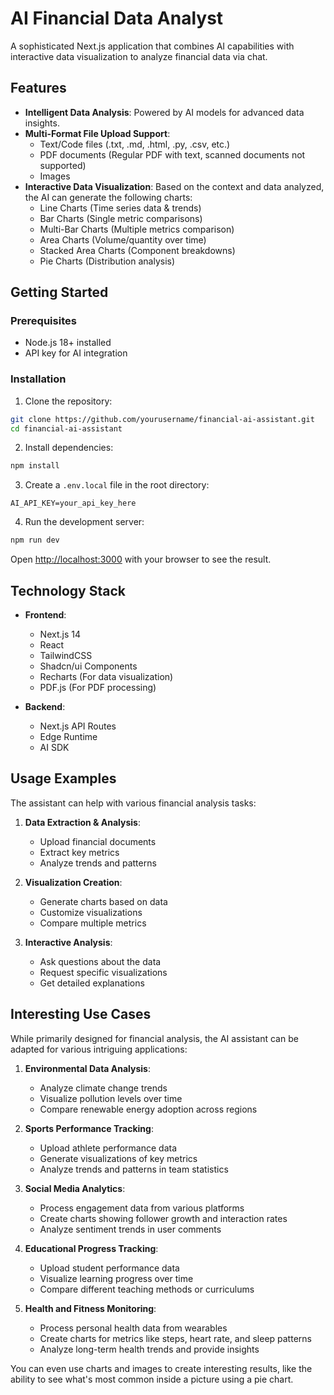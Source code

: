 # AI Financial Data Analyst

A sophisticated Next.js application that combines AI capabilities with interactive data visualization to analyze financial data via chat.

## Features

- **Intelligent Data Analysis**: Powered by AI models for advanced data insights.
- **Multi-Format File Upload Support**:
  - Text/Code files (.txt, .md, .html, .py, .csv, etc.)
  - PDF documents (Regular PDF with text, scanned documents not supported)
  - Images
- **Interactive Data Visualization**: Based on the context and data analyzed, the AI can generate the following charts:
  - Line Charts (Time series data & trends)
  - Bar Charts (Single metric comparisons)
  - Multi-Bar Charts (Multiple metrics comparison)
  - Area Charts (Volume/quantity over time)
  - Stacked Area Charts (Component breakdowns)
  - Pie Charts (Distribution analysis)

## Getting Started

### Prerequisites

- Node.js 18+ installed
- API key for AI integration

### Installation

1. Clone the repository:

```bash
git clone https://github.com/yourusername/financial-ai-assistant.git
cd financial-ai-assistant
```

2. Install dependencies:

```bash
npm install
```

3. Create a `.env.local` file in the root directory:

```env
AI_API_KEY=your_api_key_here
```

4. Run the development server:

```bash
npm run dev
```

Open [http://localhost:3000](http://localhost:3000) with your browser to see the result.

## Technology Stack

- **Frontend**:

  - Next.js 14
  - React
  - TailwindCSS
  - Shadcn/ui Components
  - Recharts (For data visualization)
  - PDF.js (For PDF processing)

- **Backend**:
  - Next.js API Routes
  - Edge Runtime
  - AI SDK

## Usage Examples

The assistant can help with various financial analysis tasks:

1. **Data Extraction & Analysis**:

   - Upload financial documents
   - Extract key metrics
   - Analyze trends and patterns

2. **Visualization Creation**:

   - Generate charts based on data
   - Customize visualizations
   - Compare multiple metrics

3. **Interactive Analysis**:
   - Ask questions about the data
   - Request specific visualizations
   - Get detailed explanations

## Interesting Use Cases

While primarily designed for financial analysis, the AI assistant can be adapted for various intriguing applications:

1. **Environmental Data Analysis**:

   - Analyze climate change trends
   - Visualize pollution levels over time
   - Compare renewable energy adoption across regions

2. **Sports Performance Tracking**:

   - Upload athlete performance data
   - Generate visualizations of key metrics
   - Analyze trends and patterns in team statistics

3. **Social Media Analytics**:

   - Process engagement data from various platforms
   - Create charts showing follower growth and interaction rates
   - Analyze sentiment trends in user comments

4. **Educational Progress Tracking**:

   - Upload student performance data
   - Visualize learning progress over time
   - Compare different teaching methods or curriculums

5. **Health and Fitness Monitoring**:
   - Process personal health data from wearables
   - Create charts for metrics like steps, heart rate, and sleep patterns
   - Analyze long-term health trends and provide insights

You can even use charts and images to create interesting results, like the ability to see what's most common inside a picture using a pie chart.

